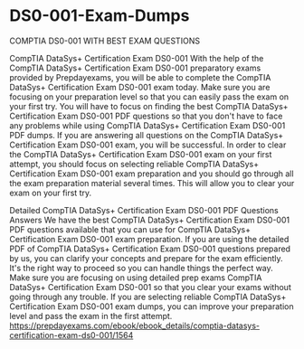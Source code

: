# DS0-001-Exam-Dumps
COMPTIA DS0-001 WITH BEST EXAM QUESTIONS

CompTIA DataSys+ Certification Exam DS0-001
With the help of the CompTIA DataSys+ Certification Exam DS0-001 preparatory exams provided by Prepdayexams, you will be able to complete the CompTIA DataSys+ Certification Exam DS0-001 exam today. Make sure you are focusing on your preparation level so that you can easily pass the exam on your first try. You will have to focus on finding the best CompTIA DataSys+ Certification Exam DS0-001 PDF questions so that you don't have to face any problems while using CompTIA DataSys+ Certification Exam DS0-001 PDF dumps. If you are answering all questions on the CompTIA DataSys+ Certification Exam DS0-001 exam, you will be successful. In order to clear the CompTIA DataSys+ Certification Exam DS0-001 exam on your first attempt, you should focus on selecting reliable CompTIA DataSys+ Certification Exam DS0-001 exam preparation and you should go through all the exam preparation material several times. This will allow you to clear your exam on your first try.

Detailed CompTIA DataSys+ Certification Exam DS0-001 PDF Questions Answers
We have the best CompTIA DataSys+ Certification Exam DS0-001 PDF questions available that you can use for CompTIA DataSys+ Certification Exam DS0-001 exam preparation. If you are using the detailed PDF of CompTIA DataSys+ Certification Exam DS0-001 questions prepared by us, you can clarify your concepts and prepare for the exam efficiently. It's the right way to proceed so you can handle things the perfect way. Make sure you are focusing on using detailed prep exams CompTIA DataSys+ Certification Exam DS0-001 so that you clear your exams without going through any trouble. If you are selecting reliable CompTIA DataSys+ Certification Exam DS0-001 exam dumps, you can improve your preparation level and pass the exam in the first attempt.
https://prepdayexams.com/ebook/ebook_details/comptia-datasys-certification-exam-ds0-001/1564
